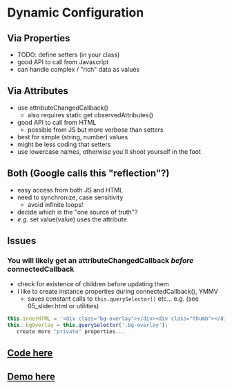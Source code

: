# Dynamic Configuration

## Via Properties
 - TODO: define setters (in your class)
 - good API to call from Javascript
 - can handle complex / "rich" data as values

## Via Attributes
 - use attributeChangedCallback()
   - also requires static get observedAttributes()
 - good API to call from HTML
   - possible from JS but more verbose than setters
 - best for simple (string, number) values
 - might be less coding that setters
 - use lowercase names, otherwise you'll shoot yourself in the foot

## Both  (Google calls this "reflection"?)
 - easy access from both JS and HTML
 - need to synchronize, case sensitivity
   - avoid infinite loops!
 - decide which is the "one source of truth"?
 - _e.g._ set value(value) uses the attribute

## Issues

### You will likely get an attributeChangedCallback _before_ connectedCallback
  - check for existence of children before updating them
  - I like to create instance properties during connectedCallback(), YMMV
    - saves constant calls to `this.querySelector()` etc...
  e.g. (see 05_slider.html or utilities)
```js
this.innerHTML = '<div class="bg-overlay"></div><div class="thumb"></div>';
this._bgOverlay = this.querySelector('.bg-overlay');
   create more "private" properties...
```

## [Code here](https://github.com/MorganConrad/ptwd-slider/blob/master/src/04_slider.html)
## [Demo here](https://raw.githack.com/MorganConrad/ptwd-slider/master/src/04_slider.html)

